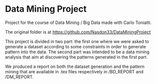 # Data Mining Project

Project for the course of Data Mining / Big Data made with Carlo Toniatti. 

The original folder is at https://github.com/Nasdon33/DataMiningProject

This project is divided in two part: the first one where we were asked to generate a dataset according to some constraints in order to generate pattern into the data. The second part was intended to be a data mining analysis that aim at discovering the patterns generated in the first part. 

We produced a report on both the dataset generation and the pattern mining that are available in .tex files respectively in /BD_REPORT and /DM_REPORT.
